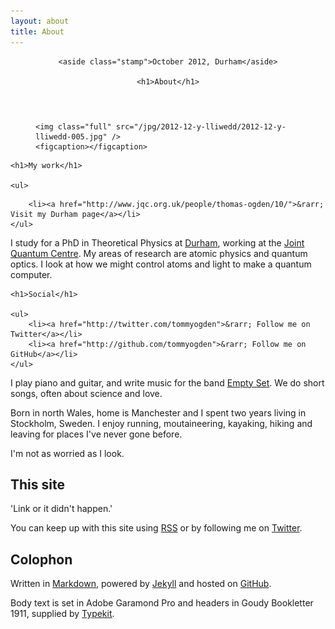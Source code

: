 ```yaml
---
layout: about
title: About
---
```


<header>

    <aside class="stamp">October 2012, Durham</aside>

    <h1>About</h1>

</header>

<figure>

    <img class="full" src="/jpg/2012-12-y-lliwedd/2012-12-y-lliwedd-005.jpg" />
    <figcaption></figcaption>
                
</figure>

<aside class="sidebox">

    <h1>My work</h1>

    <ul>
<!--         <li><a href="/research/">Research in Physics</a></li> -->
        <li><a href="http://www.jqc.org.uk/people/thomas-ogden/10/">&rarr; Visit my Durham page</a></li>
    </ul>

</aside>

I study for a PhD in Theoretical Physics at [Durham](http://www.durham.ac.uk/), working at the [Joint Quantum Centre](http://www.jqc.org.uk). My areas of research are atomic physics and quantum optics. I look at how we might control atoms and light to make a quantum computer.

<aside class="sidebox">

    <h1>Social</h1>

    <ul>   
        <li><a href="http://twitter.com/tommyogden">&rarr; Follow me on Twitter</a></li>
        <li><a href="http://github.com/tommyogden">&rarr; Follow me on GitHub</a></li>         
    </ul>

</aside>

I play piano and guitar, and write music for the band [Empty Set](http://emptyset.co.uk/). We do short songs, often about science and love.

Born in north Wales, home is Manchester and I spent two years living in Stockholm, Sweden. I enjoy running, moutaineering, kayaking, hiking and leaving for places I've never gone before.

I'm not as worried as I look.

## This site

'Link or it didn't happen.'

You can keep up with this site using [RSS](/atom.xml) or by following me on [Twitter](http://twitter.com/tommyogden).

## Colophon

Written in [Markdown](http://daringfireball.net/projects/markdown/), powered by [Jekyll](http://github.com/mojombo/jekyll) and hosted on [GitHub](http://pages.github.com/).

Body text is set in Adobe Garamond Pro and headers in Goudy Bookletter 1911, supplied by [Typekit](https://typekit.com/).